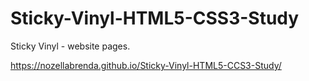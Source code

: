 # Sticky-Vinyl-HTML5-CSS3-Study
Sticky Vinyl - website pages.

https://nozellabrenda.github.io/Sticky-Vinyl-HTML5-CCS3-Study/
